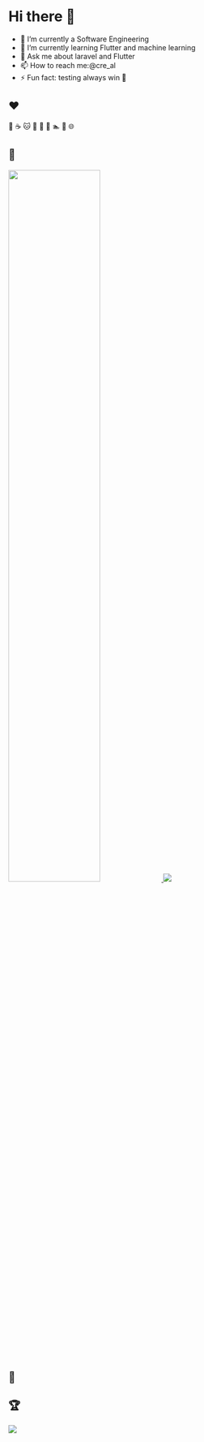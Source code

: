 # Hi there 👋

- 🔭 I’m currently a  Software Engineering 
- 🌱 I’m currently learning Flutter  and machine learning
- 💬 Ask me about laravel and Flutter
- 📫 How to reach me:@cre_al
- ⚡ Fun fact: testing always win 💙

## :heart:

:tea: :coffee: :cat: :sunflower: :palm_tree: :musical_note: :swimmer: :walking: :globe_with_meridians:

## :telescope:

<a href="https://github.com/creaspo23">
  <img width="60%" src="https://github-readme-stats.vercel.app/api?username=creaspo23&show_icons=true&include_all_commits=true&count_private=true&hide=contribs&theme=radical&border_radius=20" />
  <img src="https://github-readme-stats.vercel.app/api/top-langs/?username=creaspo23&layout=compact&theme=radical&border_radius=20" />
</a>

## :newspaper:

## :trophy:

<img src="https://github-profile-trophy.vercel.app/?username=creaspo23&theme=darkhub&row=2&column=4" />
